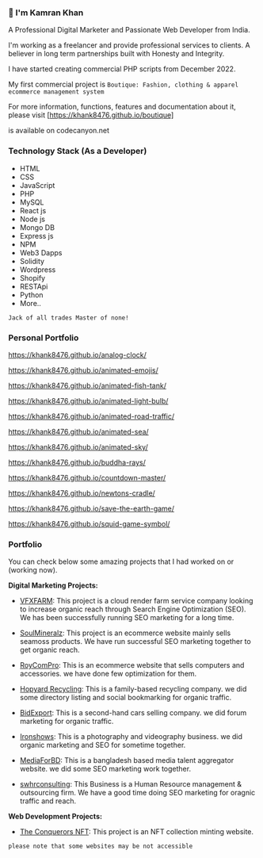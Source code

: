 ### 👋 I'm Kamran Khan

A Professional Digital Marketer and Passionate Web Developer from India.

I'm working as a freelancer and provide professional services to clients. A believer in long term partnerships built with 
Honesty and Integrity.

I have started creating commercial PHP scripts from December 2022.


My first commercial project is `Boutique: Fashion, clothing & apparel ecommerce management system`

For more information, functions, features and documentation about it, please visit [https://khank8476.github.io/boutique]

is available on codecanyon.net


### Technology Stack (As a Developer)

- HTML
- CSS
- JavaScript
- PHP
- MySQL
- React js
- Node js
- Mongo DB
- Express js
- NPM
- Web3 Dapps
- Solidity
- Wordpress
- Shopify
- RESTApi
- Python
- More..

`Jack of all trades Master of none!`

### Personal Portfolio

https://khank8476.github.io/analog-clock/

https://khank8476.github.io/animated-emojis/

https://khank8476.github.io/animated-fish-tank/

https://khank8476.github.io/animated-light-bulb/

https://khank8476.github.io/animated-road-traffic/

https://khank8476.github.io/animated-sea/

https://khank8476.github.io/animated-sky/

https://khank8476.github.io/buddha-rays/

https://khank8476.github.io/countdown-master/

https://khank8476.github.io/newtons-cradle/

https://khank8476.github.io/save-the-earth-game/

https://khank8476.github.io/squid-game-symbol/

### Portfolio

You can check below some amazing projects that I had worked on or (working now).

**Digital Marketing Projects:**

- [VFXFARM](https://vfxfarm.com): This project is a cloud render farm service company looking to increase organic reach through 
Search Engine Optimization (SEO). We has been successfully running SEO marketing for a long time.

- [SoulMineralz](https://soulmineralz.ca): This project is an ecommerce website mainly sells seamoss products. 
We have run successful SEO marketing together to get organic reach.

- [RoyComPro](https://roycompro.com): This is an ecommerce website that sells computers and accessories. we have done few optimization
for them.

- [Hopyard Recycling](https://hopyardrecycling.com): This is a family-based recycling company. we did some directory listing and social bookmarking for organic traffic.

- [BidExport](https://bidexport.com): This is a second-hand cars selling company. we did forum marketing for organic traffic.

- [Ironshows](https://ironshows.com): This is a photography and videography business. we did organic marketing and SEO for sometime together.

- [MediaForBD](https://mediaforbd.com): This is a bangladesh based media talent aggregator website. we did some SEO marketing work together.

- [swhrconsulting](https://swhrconsulting.com): This Business is a Human Resource management & outsourcing firm. We have a good time doing SEO marketing for oragnic traffic and reach.


**Web Development Projects:**

- [The Conquerors NFT](https://theconquerorsnft.com): This project is an NFT collection minting website.



`please note that some websites may be not accessible`


